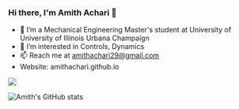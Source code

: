 ### Hi there, I'm Amith Achari 👋
- 🏫 I’m a Mechanical Engineering Master's student at University of University of Illinois Urbana Champaign
- 👀 I’m interested in Controls, Dynamics
- 📫 Reach me at amithachari29@gmail.com
- Website: amithachari.github.io


<a href="https://www.linkedin.com/in/amithachari29/"><img src="https://img.shields.io/badge/LinkedIn-0077B5?style=for-the-badge&logo=linkedin&logoColor=white"></a>

![Amith's GitHub stats](https://github-readme-stats.vercel.app/api?username=amithachari&show_icons=true&theme=radical)
<!--
**amithachari/amithachari** is a ✨ _special_ ✨ repository because its `README.md` (this file) appears on your GitHub profile.
-->
